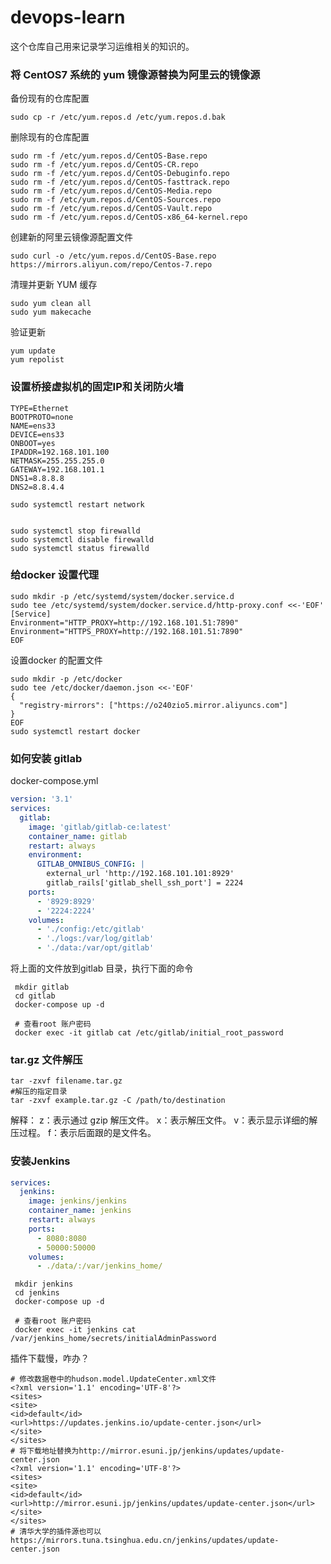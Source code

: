 # devops-learn

这个仓库自己用来记录学习运维相关的知识的。

### 将 CentOS7 系统的 yum 镜像源替换为阿里云的镜像源

备份现有的仓库配置
```shell
sudo cp -r /etc/yum.repos.d /etc/yum.repos.d.bak
```

删除现有的仓库配置
```shell
sudo rm -f /etc/yum.repos.d/CentOS-Base.repo
sudo rm -f /etc/yum.repos.d/CentOS-CR.repo
sudo rm -f /etc/yum.repos.d/CentOS-Debuginfo.repo
sudo rm -f /etc/yum.repos.d/CentOS-fasttrack.repo
sudo rm -f /etc/yum.repos.d/CentOS-Media.repo
sudo rm -f /etc/yum.repos.d/CentOS-Sources.repo
sudo rm -f /etc/yum.repos.d/CentOS-Vault.repo
sudo rm -f /etc/yum.repos.d/CentOS-x86_64-kernel.repo
```

创建新的阿里云镜像源配置文件
```shell
sudo curl -o /etc/yum.repos.d/CentOS-Base.repo https://mirrors.aliyun.com/repo/Centos-7.repo
```

清理并更新 YUM 缓存
```shell
sudo yum clean all
sudo yum makecache
```

验证更新
```shell
yum update
yum repolist
```

### 设置桥接虚拟机的固定IP和关闭防火墙
```shell
TYPE=Ethernet
BOOTPROTO=none
NAME=ens33
DEVICE=ens33
ONBOOT=yes
IPADDR=192.168.101.100
NETMASK=255.255.255.0
GATEWAY=192.168.101.1
DNS1=8.8.8.8
DNS2=8.8.4.4

sudo systemctl restart network


sudo systemctl stop firewalld
sudo systemctl disable firewalld
sudo systemctl status firewalld
```

### 给docker 设置代理

```shell
sudo mkdir -p /etc/systemd/system/docker.service.d
sudo tee /etc/systemd/system/docker.service.d/http-proxy.conf <<-'EOF'
[Service]
Environment="HTTP_PROXY=http://192.168.101.51:7890"
Environment="HTTPS_PROXY=http://192.168.101.51:7890"
EOF
```

设置docker 的配置文件
```shell
sudo mkdir -p /etc/docker
sudo tee /etc/docker/daemon.json <<-'EOF'
{
  "registry-mirrors": ["https://o240zio5.mirror.aliyuncs.com"]
}
EOF
sudo systemctl restart docker
```

### 如何安装 gitlab
docker-compose.yml
```yaml  
version: '3.1'
services:
  gitlab:
    image: 'gitlab/gitlab-ce:latest'
    container_name: gitlab
    restart: always
    environment:
      GITLAB_OMNIBUS_CONFIG: |
        external_url 'http://192.168.101.101:8929'
        gitlab_rails['gitlab_shell_ssh_port'] = 2224
    ports:
      - '8929:8929'
      - '2224:2224'
    volumes:
      - './config:/etc/gitlab'
      - './logs:/var/log/gitlab'
      - './data:/var/opt/gitlab'
```

将上面的文件放到gitlab 目录，执行下面的命令
```shell
 mkdir gitlab
 cd gitlab
 docker-compose up -d
 
 # 查看root 账户密码
 docker exec -it gitlab cat /etc/gitlab/initial_root_password
```

### tar.gz  文件解压
```shell
tar -zxvf filename.tar.gz
#解压的指定目录
tar -zxvf example.tar.gz -C /path/to/destination
```
解释：
z：表示通过 gzip 解压文件。
x：表示解压文件。
v：表示显示详细的解压过程。
f：表示后面跟的是文件名。


### 安装Jenkins

```yaml
services:
  jenkins:
    image: jenkins/jenkins
    container_name: jenkins
    restart: always
    ports:
      - 8080:8080
      - 50000:50000
    volumes:
      - ./data/:/var/jenkins_home/
```

```shell
 mkdir jenkins
 cd jenkins
 docker-compose up -d
 
 # 查看root 账户密码
 docker exec -it jenkins cat /var/jenkins_home/secrets/initialAdminPassword
```

插件下载慢，咋办？
```shell
# 修改数据卷中的hudson.model.UpdateCenter.xml文件
<?xml version='1.1' encoding='UTF-8'?>
<sites>
<site>
<id>default</id>
<url>https://updates.jenkins.io/update-center.json</url>
</site>
</sites>
# 将下载地址替换为http://mirror.esuni.jp/jenkins/updates/update-center.json
<?xml version='1.1' encoding='UTF-8'?>
<sites>
<site>
<id>default</id>
<url>http://mirror.esuni.jp/jenkins/updates/update-center.json</url>
</site>
</sites>
# 清华大学的插件源也可以
https://mirrors.tuna.tsinghua.edu.cn/jenkins/updates/update-center.json
```


